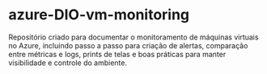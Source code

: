 # azure-DIO-vm-monitoring
Repositório criado para documentar o monitoramento de máquinas virtuais no Azure, incluindo passo a passo para criação de alertas, comparação entre métricas e logs, prints de telas e boas práticas para manter visibilidade e controle do ambiente.
